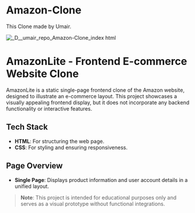 # Amazon-Clone
This Clone made by Umair.

![_D__umair_repo_Amazon-Clone_index html](https://github.com/umair7228/Amazon-Clone/assets/154393500/20498363-9bb5-4a70-b826-af551ee0c1e6)

# AmazonLite - Frontend E-commerce Website Clone

AmazonLite is a static single-page frontend clone of the Amazon website, designed to illustrate an e-commerce layout. This project showcases a visually appealing frontend display, but it does not incorporate any backend functionality or interactive features.

## Tech Stack

- **HTML**: For structuring the web page.
- **CSS**: For styling and ensuring responsiveness.

## Page Overview

- **Single Page**: Displays product information and user account details in a unified layout.

> **Note**: This project is intended for educational purposes only and serves as a visual prototype without functional integrations.

